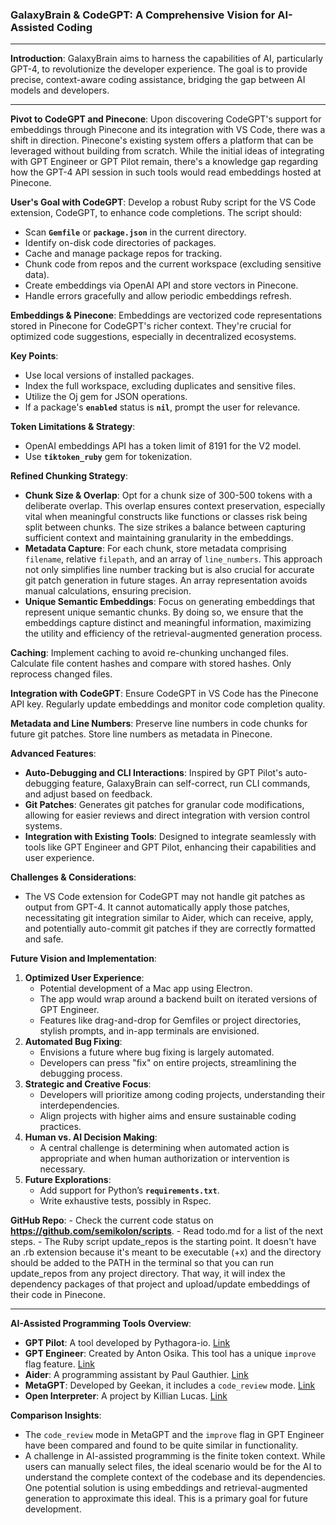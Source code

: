 ### **GalaxyBrain & CodeGPT: A Comprehensive Vision for AI-Assisted Coding**

---

**Introduction**:
GalaxyBrain aims to harness the capabilities of AI, particularly GPT-4, to revolutionize the developer experience. The goal is to provide precise, context-aware coding assistance, bridging the gap between AI models and developers.

---

**Pivot to CodeGPT and Pinecone**:
Upon discovering CodeGPT's support for embeddings through Pinecone and its integration with VS Code, there was a shift in direction. Pinecone's existing system offers a platform that can be leveraged without building from scratch. While the initial ideas of integrating with GPT Engineer or GPT Pilot remain, there's a knowledge gap regarding how the GPT-4 API session in such tools would read embeddings hosted at Pinecone.

**User's Goal with CodeGPT**:
Develop a robust Ruby script for the VS Code extension, CodeGPT, to enhance code completions. The script should:

- Scan **`Gemfile`** or **`package.json`** in the current directory.
- Identify on-disk code directories of packages.
- Cache and manage package repos for tracking.
- Chunk code from repos and the current workspace (excluding sensitive data).
- Create embeddings via OpenAI API and store vectors in Pinecone.
- Handle errors gracefully and allow periodic embeddings refresh.

**Embeddings & Pinecone**:
Embeddings are vectorized code representations stored in Pinecone for CodeGPT's richer context. They're crucial for optimized code suggestions, especially in decentralized ecosystems.

**Key Points**:

- Use local versions of installed packages.
- Index the full workspace, excluding duplicates and sensitive files.
- Utilize the Oj gem for JSON operations.
- If a package's **`enabled`** status is **`nil`**, prompt the user for relevance.

**Token Limitations & Strategy**:

- OpenAI embeddings API has a token limit of 8191 for the V2 model.
- Use **`tiktoken_ruby`** gem for tokenization.

**Refined Chunking Strategy**:

- **Chunk Size & Overlap**: Opt for a chunk size of 300-500 tokens with a deliberate overlap. This overlap ensures context preservation, especially vital when meaningful constructs like functions or classes risk being split between chunks. The size strikes a balance between capturing sufficient context and maintaining granularity in the embeddings.
- **Metadata Capture**: For each chunk, store metadata comprising `filename`, relative `filepath`, and an array of `line_numbers`. This approach not only simplifies line number tracking but is also crucial for accurate git patch generation in future stages. An array representation avoids manual calculations, ensuring precision.
- **Unique Semantic Embeddings**: Focus on generating embeddings that represent unique semantic chunks. By doing so, we ensure that the embeddings capture distinct and meaningful information, maximizing the utility and efficiency of the retrieval-augmented generation process.

**Caching**:
Implement caching to avoid re-chunking unchanged files. Calculate file content hashes and compare with stored hashes. Only reprocess changed files.

**Integration with CodeGPT**:
Ensure CodeGPT in VS Code has the Pinecone API key. Regularly update embeddings and monitor code completion quality.

**Metadata and Line Numbers**:
Preserve line numbers in code chunks for future git patches. Store line numbers as metadata in Pinecone.

**Advanced Features**:

- **Auto-Debugging and CLI Interactions**: Inspired by GPT Pilot's auto-debugging feature, GalaxyBrain can self-correct, run CLI commands, and adjust based on feedback.
- **Git Patches**: Generates git patches for granular code modifications, allowing for easier reviews and direct integration with version control systems.
- **Integration with Existing Tools**: Designed to integrate seamlessly with tools like GPT Engineer and GPT Pilot, enhancing their capabilities and user experience.

**Challenges & Considerations**:

- The VS Code extension for CodeGPT may not handle git patches as output from GPT-4. It cannot automatically apply those patches, necessitating git integration similar to Aider, which can receive, apply, and potentially auto-commit git patches if they are correctly formatted and safe.

**Future Vision and Implementation**:

1. **Optimized User Experience**:
    - Potential development of a Mac app using Electron.
    - The app would wrap around a backend built on iterated versions of GPT Engineer.
    - Features like drag-and-drop for Gemfiles or project directories, stylish prompts, and in-app terminals are envisioned.
2. **Automated Bug Fixing**:
    - Envisions a future where bug fixing is largely automated.
    - Developers can press "fix" on entire projects, streamlining the debugging process.
3. **Strategic and Creative Focus**:
    - Developers will prioritize among coding projects, understanding their interdependencies.
    - Align projects with higher aims and ensure sustainable coding practices.
4. **Human vs. AI Decision Making**:
    - A central challenge is determining when automated action is appropriate and when human authorization or intervention is necessary.
5. **Future Explorations**:
    - Add support for Python’s **`requirements.txt`**.
    - Write exhaustive tests, possibly in Rspec.

**GitHub Repo**:
    - Check the current code status on **https://github.com/semikolon/scripts**.
    - Read todo.md for a list of the next steps.
    - The Ruby script update_repos is the starting point. It doesn't have an .rb extension because it's meant to be executable (+x) and the directory should be added to the PATH in the terminal so that you can run update_repos from any project directory. That way, it will index the dependency packages of that project and upload/update embeddings of their code in Pinecone.

---

**AI-Assisted Programming Tools Overview**:

- **GPT Pilot**: A tool developed by Pythagora-io. [Link](https://github.com/Pythagora-io/gpt-pilot)
- **GPT Engineer**: Created by Anton Osika. This tool has a unique `improve` flag feature. [Link](https://github.com/AntonOsika/gpt-engineer)
- **Aider**: A programming assistant by Paul Gauthier. [Link](https://github.com/paul-gauthier/aider)
- **MetaGPT**: Developed by Geekan, it includes a `code_review` mode. [Link](https://github.com/geekan/MetaGPT)
- **Open Interpreter**: A project by Killian Lucas. [Link](https://github.com/KillianLucas/open-interpreter)

**Comparison Insights**:

- The `code_review` mode in MetaGPT and the `improve` flag in GPT Engineer have been compared and found to be quite similar in functionality.
- A challenge in AI-assisted programming is the finite token context. While users can manually select files, the ideal scenario would be for the AI to understand the complete context of the codebase and its dependencies. One potential solution is using embeddings and retrieval-augmented generation to approximate this ideal. This is a primary goal for future development.